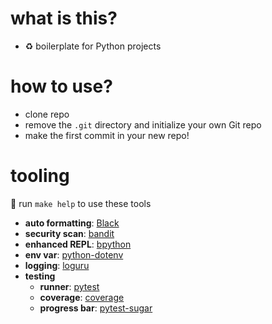 # what is this?

* ♻️ boilerplate for Python projects

# how to use?

* clone repo
* remove the `.git` directory and initialize your own Git repo
* make the first commit in your new repo!

# tooling

📝 run `make help` to use these tools

* __auto formatting__: [Black](https://github.com/ambv/black)
* __security scan__: [bandit](https://github.com/openstack/bandit)
* __enhanced REPL__: [bpython](https://github.com/bpython/bpython)
* __env var__: [python-dotenv](https://github.com/theskumar/python-dotenv)
* __logging__: [loguru](https://github.com/Delgan/loguru)
* __testing__
    - __runner__: [pytest](https://github.com/pytest-dev/pytest)
    - __coverage__: [coverage](https://github.com/nedbat/coveragepy)
    - __progress bar__: [pytest-sugar](https://github.com/Frozenball/pytest-sugar)
